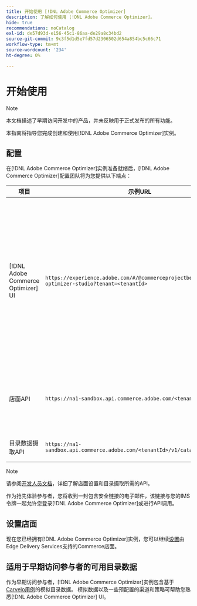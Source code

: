 ```yaml
---
title: 开始使用 [!DNL Adobe Commerce Optimizer]
description: 了解如何使用 [!DNL Adobe Commerce Optimizer]。
hide: true
recommendations: noCatalog
exl-id: de57d93d-e156-45c1-86aa-de29a8c34bd2
source-git-commit: 9c3f5d1d5e7fd57d2306502d654a854bc5c66c71
workflow-type: tm+mt
source-wordcount: '234'
ht-degree: 0%

---
```


# 开始使用

>[!NOTE]
>
>本文档描述了早期访问开发中的产品，并未反映用于正式发布的所有功能。

本指南将指导您完成创建和使用[!DNL Adobe Commerce Optimizer]实例。

<!--Click the tabs below to see high-level workflow overviews for the following user types:

- Administrators
- Merchants
- Developers

>[!BEGINTABS]

>[!TAB Administrator and merchant workflow]

This diagram provides a high-level overview of how administrators and merchants access and manage [!DNL Adobe Commerce Optimizer] instances. See the [Adobe Admin Console Guide](https://helpx.adobe.com/enterprise/admin-guide.html) for more information about administrator workflows.

NEED DIAGRAM

>[!TAB Developer workflow]

This diagram provides a high-level overview of how developers create integrations for [!DNL Adobe Commerce Optimizer] using App Builder. See the [API documentation](https://developer.adobe.com/commerce/webapi/rest/) for more information.

NEED DIAGRAM

>[!ENDTABS]
-->

## 配置

在[!DNL Adobe Commerce Optimizer]实例准备就绪后，[!DNL Adobe Commerce Optimizer]配置团队将为您提供以下端点：

| 项目 | 示例URL | 用途 |
|---|---|---|
| [!DNL Adobe Commerce Optimizer] UI | `https://experience.adobe.com/#/@commerceprojectbeacon/commerce-optimizer-studio?tenant=<tenantId>` | 访问Commerce Optimizer UI以跨以下项管理您的目录：<br>1。 促销规则（产品发现、产品推荐）。<br>2。 目录管理（渠道和策略创建）。<br>3。 数据分析（查看您的目录数据摄取状态）。 |
| 店面API | `https://na1-sandbox.api.commerce.adobe.com/<tenantId>/graphql` | 访问设置由Edge Delivery Services提供支持的Commerce店面所需的API。 |
| 目录数据摄取API | `https://na1-sandbox.api.commerce.adobe.com/<tenantId>/v1/catalog/<entity>` | 访问摄取目录数据所需的API。 |

>[!NOTE]
>
>请参阅[开发人员文档](https://developer-stage.adobe.com/commerce/services/composable-catalog/)，详细了解店面设置和目录摄取所需的API。

作为抢先体验参与者，您将收到一封包含安全链接的电子邮件，该链接与您的IMS令牌一起允许您登录[!DNL Adobe Commerce Optimizer]或进行API调用。

## 设置店面

现在您已经拥有[!DNL Adobe Commerce Optimizer]实例，您可以继续[设置](./storefront.md)由Edge Delivery Services支持的Commerce店面。

## 适用于早期访问参与者的可用目录数据

作为早期访问参与者，[!DNL Adobe Commerce Optimizer]实例包含基于[Carvelo用例](./use-case/admin-use-case.md)的模拟目录数据。 模拟数据以及一些预配置的渠道和策略可帮助您熟悉[!DNL Adobe Commerce Optimizer] UI。

<!--Ingest catalog data

By default, [!DNL Adobe Commerce Optimizer] instances do not include any product data.

See the [Ingestion API](https://developer-stage.adobe.com/commerce/services/composable-catalog/data-ingestion/using-the-api/) documentation to learn how you can import your catalog data into [!DNL Adobe Commerce Optimizer].

The catalog data that you ingest is visible in the [data insights](./insights-overview.md) page. Additionally, you can use the [Catalog](./catalog-overview.md) page to define the channels and policies.-->
